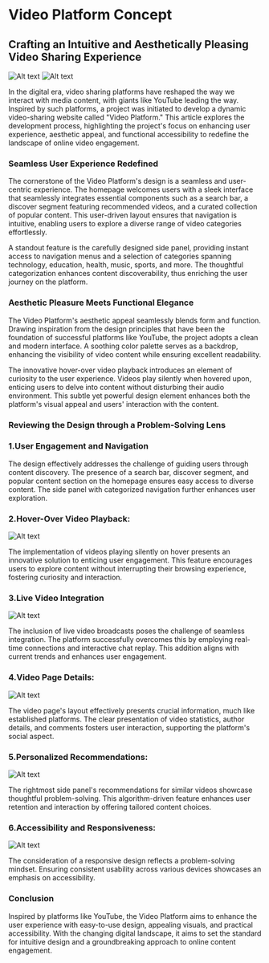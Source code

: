 # Video Platform Concept

## Crafting an Intuitive and Aesthetically Pleasing Video Sharing Experience

![Alt text](assets/Home.png)
![Alt text](assets/Nav.png)

In the digital era, video sharing platforms have reshaped the way we interact with media content, with giants like YouTube leading the way. Inspired by such platforms, a project was initiated to develop a dynamic video-sharing website called "Video Platform." This article explores the development process, highlighting the project's focus on enhancing user experience, aesthetic appeal, and functional accessibility to redefine the landscape of online video engagement.

### Seamless User Experience Redefined

The cornerstone of the Video Platform's design is a seamless and user-centric experience. The homepage welcomes users with a sleek interface that seamlessly integrates essential components such as a search bar, a discover segment featuring recommended videos, and a curated collection of popular content. This user-driven layout ensures that navigation is intuitive, enabling users to explore a diverse range of video categories effortlessly.

A standout feature is the carefully designed side panel, providing instant access to navigation menus and a selection of categories spanning technology, education, health, music, sports, and more. The thoughtful categorization enhances content discoverability, thus enriching the user journey on the platform.

### Aesthetic Pleasure Meets Functional Elegance

The Video Platform's aesthetic appeal seamlessly blends form and function. Drawing inspiration from the design principles that have been the foundation of successful platforms like YouTube, the project adopts a clean and modern interface. A soothing color palette serves as a backdrop, enhancing the visibility of video content while ensuring excellent readability.

The innovative hover-over video playback introduces an element of curiosity to the user experience. Videos play silently when hovered upon, enticing users to delve into content without disturbing their audio environment. This subtle yet powerful design element enhances both the platform's visual appeal and users' interaction with the content.

### Reviewing the Design through a Problem-Solving Lens

### 1.User Engagement and Navigation

The design effectively addresses the challenge of guiding users through content discovery. The presence of a search bar, discover segment, and popular content section on the homepage ensures easy access to diverse content. The side panel with categorized navigation further enhances user exploration.

### 2.Hover-Over Video Playback:

![Alt text](assets/image-1.png)

The implementation of videos playing silently on hover presents an innovative solution to enticing user engagement. This feature encourages users to explore content without interrupting their browsing experience, fostering curiosity and interaction.

### 3.Live Video Integration

![Alt text](assets/image-2.png)

The inclusion of live video broadcasts poses the challenge of seamless integration. The platform successfully overcomes this by employing real-time connections and interactive chat replay. This addition aligns with current trends and enhances user engagement.

### 4.Video Page Details:

![Alt text](assets/image-3.png)

The video page's layout effectively presents crucial information, much like established platforms. The clear presentation of video statistics, author details, and comments fosters user interaction, supporting the platform's social aspect.

### 5.Personalized Recommendations:

![Alt text](assets/image-4.png)

The rightmost side panel's recommendations for similar videos showcase thoughtful problem-solving. This algorithm-driven feature enhances user retention and interaction by offering tailored content choices.

### 6.Accessibility and Responsiveness:

![Alt text](assets/image-5.png)

The consideration of a responsive design reflects a problem-solving mindset. Ensuring consistent usability across various devices showcases an emphasis on accessibility.

### Conclusion

Inspired by platforms like YouTube, the Video Platform aims to enhance the user experience with easy-to-use design, appealing visuals, and practical accessibility. With the changing digital landscape, it aims to set the standard for intuitive design and a groundbreaking approach to online content engagement.
